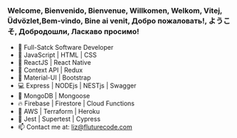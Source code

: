 ### Welcome, Bienvenido, Bienvenue, Willkomen, Welkom, Vitej, Üdvözlet,Bem-vindo, Bine ai venit, Добро пожаловать!, ようこそ, Добродошли, Ласкаво просимо!

- 💪  Full-Satck Software Developer
- 👾  JavaScript | HTML | CSS 
- 🤖  ReactJS | React Native
- 🌴  Context API | Redux
- 🔮  Material-UI | Bootstrap
- 💻  Express | NODEjs | NESTjs | Swagger
- 🦊  MongoDB | Mongoose
- 🔥  Firebase | Firestore | Cloud Functions
- 🐒  AWS | Terraform | Heroku
- 🚀  Jest | Supertest | Cypress
- 📫  Contact me at: liz@fluturecode.com
